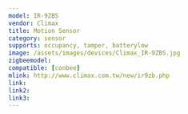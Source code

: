 ```yaml
---
model: IR-9ZBS
vendor: Climax
title: Motion Sensor
category: sensor
supports: occupancy, tamper, batterylow
image: /assets/images/devices/Climax_IR-9ZBS.jpg
zigbeemodel: 
compatible: [conbee]
mlink: http://www.climax.com.tw/new/ir9zb.php
link: 
link2: 
link3: 
---
```


